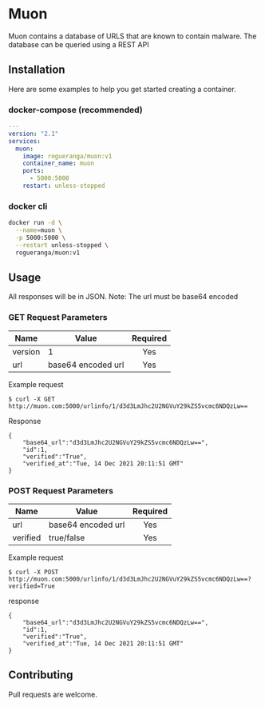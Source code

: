 # Muon

Muon contains a database of URLS that are known to contain malware. The database can
be queried using a REST API

## Installation

Here are some examples to help you get started creating a container.

### docker-compose (recommended)

```yaml
---
version: "2.1"
services:
  muon:
    image: rogueranga/muon:v1
    container_name: muon
    ports:
      - 5000:5000
    restart: unless-stopped
```

### docker cli

```bash
docker run -d \
  --name=muon \
  -p 5000:5000 \
  --restart unless-stopped \
  rogueranga/muon:v1
```

## Usage

All responses will be in JSON. 
Note: The url must be base64 encoded



### GET Request Parameters

| Name          | Value             | Required  |
| ------------- |-------------------|:---------:|
| version       | 1                 | Yes       |
| url           | base64 encoded url| Yes       |


Example request

```
$ curl -X GET http://muon.com:5000/urlinfo/1/d3d3LmJhc2U2NGVuY29kZS5vcmc6NDQzLw==
```

Response

```
{
    "base64_url":"d3d3LmJhc2U2NGVuY29kZS5vcmc6NDQzLw==",
    "id":1,
    "verified":"True",
    "verified_at":"Tue, 14 Dec 2021 20:11:51 GMT"
}

```


### POST Request Parameters

| Name          | Value              | Required  |
| ------------- |--------------------|:---------:|
| url           | base64 encoded url | Yes       |
| verified      | true/false         | Yes       |


Example request

```
$ curl -X POST http://muon.com:5000/urlinfo/1/d3d3LmJhc2U2NGVuY29kZS5vcmc6NDQzLw==?verified=True
```

response

```
{
    "base64_url":"d3d3LmJhc2U2NGVuY29kZS5vcmc6NDQzLw==",
    "id":1,
    "verified":"True",
    "verified_at":"Tue, 14 Dec 2021 20:11:51 GMT"
}

```

## Contributing
Pull requests are welcome.

